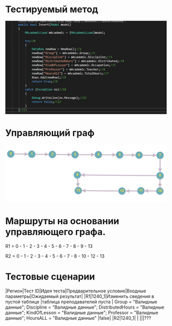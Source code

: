 # Тестируемый метод
![alt text](CODE.png "Тестируемый метод")
# Управляющий граф
![alt text](GRAPH.PNG "Управляющий граф")
# Маршруты на основании управляющего графа.

R1 = 0 - 1 - 2 - 3 - 4 - 5 - 6 - 7 - 8 - 9 - 13

R2 = 0 - 1 - 2 - 3 - 4 - 5 - 6 - 7 - 8 - 10 - 12 - 13   

# Тестовые сценарии
|Регион|Тест ID|Идея теста|Предварительное условие|Входные параметры|Ожидаемый результат|
|R1|1240_1|Изменить сведения в пустой таблице |таблица преподавателей пуста | Group = "Валидные данные"; Discipline = "Валидные данные"; DistributedHours = "Валидные данные"; KindOfLesson = "Валидные данные"; Professor = "Валидные данные"; HoursALL = "Валидные данные" |false|
|R2|1240_1| | |||???